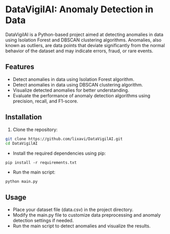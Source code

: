 # DataVigilAI: Anomaly Detection in Data

DataVigilAI is a Python-based project aimed at detecting anomalies in data using Isolation Forest and DBSCAN clustering algorithms. Anomalies, also known as outliers, are data points that deviate significantly from the normal behavior of the dataset and may indicate errors, fraud, or rare events.

## Features

- Detect anomalies in data using Isolation Forest algorithm.
- Detect anomalies in data using DBSCAN clustering algorithm.
- Visualize detected anomalies for better understanding.
- Evaluate the performance of anomaly detection algorithms using precision, recall, and F1-score.

## Installation

1. Clone the repository:

```bash
git clone https://github.com/lixavi/DataVigilAI.git
cd DataVigilAI
```

- Install the required dependencies using pip:

```pip install -r requirements.txt```

- Run the main script:

```python main.py```

## Usage

- Place your dataset file (data.csv) in the project directory.
- Modify the main.py file to customize data preprocessing and anomaly detection settings if needed.
- Run the main script to detect anomalies and visualize the results.
